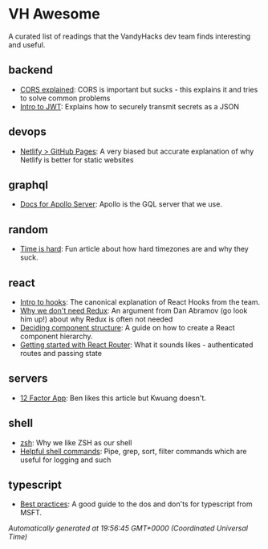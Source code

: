 # VH Awesome 
 A curated list of readings that the VandyHacks dev team finds interesting and useful. 
 
 ## backend 
- [CORS explained](https://medium.com/@baphemot/understanding-cors-18ad6b478e2b): CORS is important but sucks - this explains it and tries to solve common problems
- [Intro to JWT](https://jwt.io/introduction/): Explains how to securely transmit secrets as a JSON
 
 ## devops 
- [Netlify > GitHub Pages](https://www.netlify.com/github-pages-vs-netlify/): A very biased but accurate explanation of why Netlify is better for static websites
 
 ## graphql 
- [Docs for Apollo Server](https://www.apollographql.com/docs/): Apollo is the GQL server that we use.
 
 ## random 
- [Time is hard](https://zachholman.com/talk/utc-is-enough-for-everyone-right): Fun article about how hard timezones are and why they suck.
 
 ## react 
- [Intro to hooks](https://reactjs.org/docs/hooks-intro.html): The canonical explanation of React Hooks from the team.
- [Why we don't need Redux](https://medium.com/@dan_abramov/you-might-not-need-redux-be46360cf367): An argument from Dan Abramov (go look him up!) about why Redux is often not needed
- [Deciding component structure](https://reactjs.org/docs/thinking-in-react.html): A guide on how to create a React component hierarchy.
- [Getting started with React Router](https://reacttraining.com/react-router/web/guides/quick-start): What it sounds likes - authenticated routes and passing state
 
 ## servers 
- [12 Factor App](https://12factor.net/): Ben likes this article but Kwuang doesn't.
 
 ## shell 
- [zsh](http://fendrich.se/blog/2012/09/28/no/): Why we like ZSH as our shell
- [Helpful shell commands](https://www.guru99.com/linux-pipe-grep.html): Pipe, grep, sort, filter commands which are useful for logging and such
 
 ## typescript 
- [Best practices](https://www.typescriptlang.org/docs/handbook/declaration-files/do-s-and-don-ts.html): A good guide to the dos and don'ts for typescript from MSFT.

 
 *Automatically generated at 19:56:45 GMT+0000 (Coordinated Universal Time)*